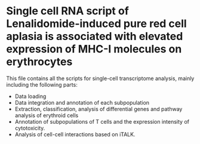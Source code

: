 # Single cell RNA script of  Lenalidomide-induced pure red cell aplasia is associated with elevated expression of MHC-I molecules on erythrocytes
This file contains all the scripts for single-cell transcriptome analysis, mainly including the following parts:
- Data loading
- Data integration and annotation of each subpopulation
- Extraction, classification, analysis of differential genes and pathway analysis of erythroid cells
- Annotation of subpopulations of T cells and the expression intensity of cytotoxicity.
- Analysis of cell-cell interactions based on iTALK. 
